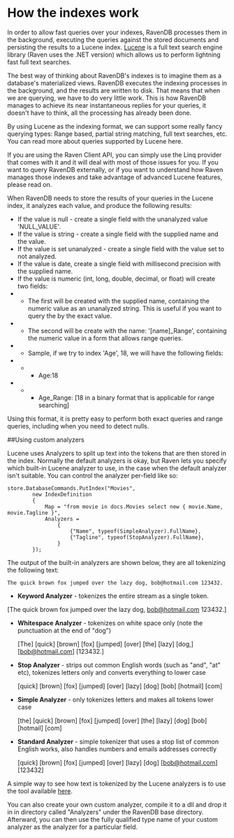 # How the indexes work

In order to allow fast queries over your indexes, RavenDB processes them in the background, executing the queries against the stored documents and persisting the results to a Lucene index. [Lucene](http://lucene.apache.org/core/index.html) is a full text search engine library (Raven uses the .NET version) which allows us to perform lightning fast full text searches.

The best way of thinking about RavenDB's indexes is to imagine them as a database's materialized views. RavenDB executes the indexing processes in the background, and the results are written to disk. That means that when we are querying, we have to do very little work. This is how RavenDB manages to achieve its near instantaneous replies for your queries, it doesn't have to think, all the processing has already been done.

By using Lucene as the indexing format, we can support some really fancy querying types: Range based, partial string matching, full text searches, etc. You can read more about queries supported by Lucene here.

If you are using the Raven Client API, you can simply use the Linq provider that comes with it and it will deal with most of those issues for you. If you want to query RavenDB externally, or if you want to understand how Raven manages those indexes and take advantage of advanced Lucene features, please read on.

When RavenDB needs to store the results of your queries in the Lucene index, it analyzes each value, and produce the following results:

* If the value is null - create a single field with the unanalyzed value 'NULL_VALUE'.
* If the value is string - create a single field with the supplied name and the value.
* If the value is set unanalyzed - create a single field with the value set to not analyzed.
* If the value is date, create a single field with millisecond precision with the supplied name.
* If the value is numeric (int, long, double, decimal, or float) will create two fields:
* * The first will be created with the supplied name, containing the numeric value as an unanalyzed string. This is useful if you want to query the by the exact value.
* * The second will be create with the name: '[name]_Range', containing the numeric value in a form that allows range queries.
* * Sample, if we try to index 'Age', 18, we will have the following fields:
* * * Age:18
* * * Age_Range: [18 in a binary format that is applicable for range searching]

Using this format, it is pretty easy to perform both exact queries and range queries, including when you need to detect nulls.

##Using custom analyzers

Lucene uses Analyzers to split up text into the tokens that are then stored in the index. Normally the default analyzers is okay, but Raven lets you specify which built-in Lucene analyzer to use, in the case when the default analyzer isn't suitable. You can control the analyzer per-field like so:

    store.DatabaseCommands.PutIndex("Movies",
            new IndexDefinition
            {
                Map = "from movie in docs.Movies select new { movie.Name, movie.Tagline }",
                Analyzers =
                    {
                        {"Name", typeof(SimpleAnalyzer).FullName},
                        {"Tagline", typeof(StopAnalyzer).FullName},                                    
                    }
            });

The output of the built-in analyzers are shown below, they are all tokenizing the following text:

    The quick brown fox jumped over the lazy dog, bob@hotmail.com 123432.

* **Keyword Analyzer** - tokenizes the entire stream as a single token.
    
 [The quick brown fox jumped over the lazy dog, bob@hotmail.com 123432.]

* **Whitespace Analyzer** - tokenizes on white space only (note the punctuation at the end of "dog")

    [The]   [quick]   [brown]   [fox]   [jumped]   [over]   [the]   [lazy]   [dog,]   [bob@hotmail.com]   [123432.]

* **Stop Analyzer** - strips out common English words (such as "and", "at" etc), tokenizes letters only and converts everything to lower case

    [quick]   [brown]   [fox]   [jumped]   [over]   [lazy]   [dog]   [bob]   [hotmail]   [com]

* **Simple Analyzer** - only tokenizes letters and makes all tokens lower case

    [the]   [quick]   [brown]   [fox]   [jumped]   [over]   [the]   [lazy]   [dog]   [bob]   [hotmail]   [com]

* **Standard Analyzer** - simple tokenizer that uses a stop list of common English works, also handles numbers and emails addresses correctly

    [quick]   [brown]   [fox]   [jumped]   [over]   [lazy]   [dog]   [bob@hotmail.com]   [123432]

A simple way to see how text is tokenized by the Lucene analyzers is to use the tool available [here](http://www.codeproject.com/Articles/32175/Lucene-Net-Text-Analysis).

You can also create your own custom analyzer, compile it to a dll and drop it in in directory called "Analyzers" under the RavenDB base directory. Afterward, you can then use the fully qualified type name of your custom analyzer as the analyzer for a particular field.